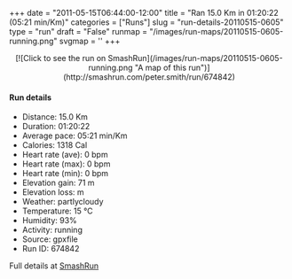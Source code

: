 +++
date = "2011-05-15T06:44:00-12:00"
title = "Ran 15.0 Km in 01:20:22 (05:21 min/Km)"
categories = ["Runs"]
slug = "run-details-20110515-0605"
type = "run"
draft = "False"
runmap = "/images/run-maps/20110515-0605-running.png"
svgmap = '<polyline points="94 9, 94 9, 94 8, 89 8, 85 12, 83 21, 79 30, 73 49, 73 49, 72 52, 72 54, 69 60, 67 68, 56 100, 41 89, 39 84, 21 75, 19 70, 18 68, 1 56, 21 36, 22 26, 36 23, 42 23, 58 24, 66 24, 70 21, 84 10, 81 6, 81 5, 81 4, 85 2, 91 0, 96 0, 98 1, 95 8">'
+++



<!--more-->

<center>
[![Click to see the run on SmashRun](/images/run-maps/20110515-0605-running.png "A map of this run")](http://smashrun.com/peter.smith/run/674842)
</center>

#### Run details

* Distance: 15.0 Km
* Duration: 01:20:22
* Average pace: 05:21 min/Km
* Calories: 1318 Cal
* Heart rate (ave): 0 bpm
* Heart rate (max): 0 bpm
* Heart rate (min): 0 bpm
* Elevation gain: 71 m
* Elevation loss:  m
* Weather: partlycloudy
* Temperature: 15 &deg;C
* Humidity: 93%
* Activity: running
* Source: gpxfile
* Run ID: 674842

Full details at [SmashRun](http://smashrun.com/peter.smith/run/674842)